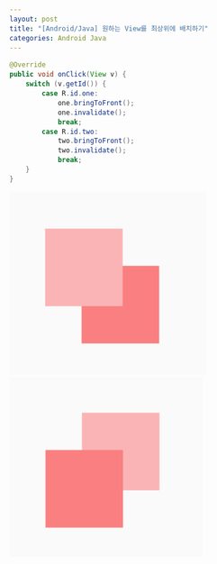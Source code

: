 ```yaml
---
layout: post
title: "[Android/Java] 원하는 View를 최상위에 배치하기"
categories: Android Java
---
```


```java
@Override
public void onClick(View v) {
    switch (v.getId()) {
        case R.id.one:
            one.bringToFront();
            one.invalidate();
            break;
        case R.id.two:
            two.bringToFront();
            two.invalidate();
            break;
    }
}
```

![img1](/img/2019-07-24-view-top-1.png)
![img2](/img/2019-07-24-view-top-2.png)